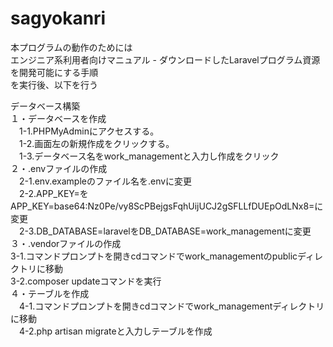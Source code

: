 # sagyokanri

本プログラムの動作のためには<BR>
エンジニア系利用者向けマニュアル - ダウンロードしたLaravelプログラム資源を開発可能にする手順<BR>
を実行後、以下を行う
<P>
データベース構築<BR>
１・データベースを作成<BR>
　1-1.PHPMyAdminにアクセスする。<BR>
　1-2.画面左の新規作成をクリックする。<BR>
　1-3.データベース名をwork_managementと入力し作成をクリック<BR>
２・.envファイルの作成<BR>
　2-1.env.exampleのファイル名を.envに変更<BR>
　2-2.APP_KEY=をAPP_KEY=base64:Nz0Pe/vy8ScPBejgsFqhUijUCJ2gSFLLfDUEpOdLNx8=に変更<BR>
　2-3.DB_DATABASE=laravelをDB_DATABASE=work_managementに変更<BR>
３・.vendorファイルの作成<BR>
  3-1.コマンドプロンプトを開きcdコマンドでwork_managementのpublicディレクトリに移動<BR>
  3-2.composer updateコマンドを実行<BR>
４・テーブルを作成<BR>
　4-1.コマンドプロンプトを開きcdコマンドでwork_managementディレクトリに移動<BR>
　4-2.php artisan migrateと入力しテーブルを作成<BR>
